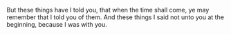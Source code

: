 But these things have I told you, that when the time shall come, ye may remember that I told you of them. And these things I said not unto you at the beginning, because I was with you.
